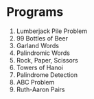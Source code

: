 # Programs

1. Lumberjack Pile Problem
2. 99 Bottles of Beer
3. Garland Words
4. Palindromic Words
5. Rock, Paper, Scissors
6. Towers of Hanoi
7. Palindrome Detection
8. ABC Problem
9. Ruth-Aaron Pairs
